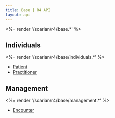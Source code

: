 ```yaml
---
title: Base | R4 API
layout: api
---
```


<%= render '/soarian/r4/base.*' %>

## Individuals
<%= render '/soarian/r4/base/individuals.*' %>

* [Patient](/soarian/r4/base/individuals/patient)
* [Practitioner](/soarian/r4/base/individuals/practitioner)

## Management
<%= render '/soarian/r4/base/management.*' %>

* [Encounter](/soarian/r4/base/management/encounter)
